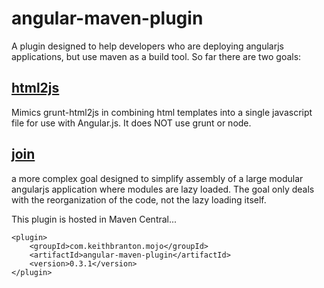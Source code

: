 angular-maven-plugin
====================

A plugin designed to help developers who are deploying angularjs applications, but use maven as a build tool. So far there are two goals:

[html2js](doc/html2js.md)
-------
Mimics grunt-html2js in combining html templates into a single javascript file for use with Angular.js. It does NOT use grunt or node.

[join](doc/join.md)
----
a more complex goal designed to simplify assembly of a large modular angularjs application where modules are lazy loaded. The goal only deals with the reorganization of the code, not the lazy loading itself. 
 
This plugin is hosted in Maven Central...

    <plugin>
        <groupId>com.keithbranton.mojo</groupId>
        <artifactId>angular-maven-plugin</artifactId>
        <version>0.3.1</version>
    </plugin>
